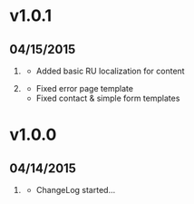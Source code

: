 # v1.0.1
## 04/15/2015

1. [](#new)
    * Added basic RU localization for content

2. [](#bugfix)
    * Fixed error page template
    * Fixed contact & simple form templates

# v1.0.0
## 04/14/2015

1. [](#new)
    * ChangeLog started...
